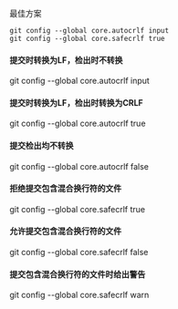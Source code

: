 最佳方案
```
git config --global core.autocrlf input
git config --global core.safecrlf true
```

#### 提交时转换为LF，检出时不转换
git config --global core.autocrlf input

#### 提交时转换为LF，检出时转换为CRLF
git config --global core.autocrlf true

#### 提交检出均不转换
git config --global core.autocrlf false

#### 拒绝提交包含混合换行符的文件
git config --global core.safecrlf true

#### 允许提交包含混合换行符的文件
git config --global core.safecrlf false

#### 提交包含混合换行符的文件时给出警告
git config --global core.safecrlf warn
